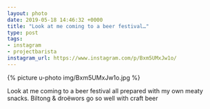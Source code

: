 ```yaml
---
layout: photo
date: 2019-05-18 14:46:32 +0000
title: "Look at me coming to a beer festival…"
type: post
tags:
- instagram
- projectbarista
instagram_url: https://www.instagram.com/p/Bxm5UMxJw1o/
---
```


{% picture u-photo img/Bxm5UMxJw1o.jpg %}

Look at me coming to a beer festival all prepared with my own meaty snacks. Biltong & droëwors go so well with craft beer
